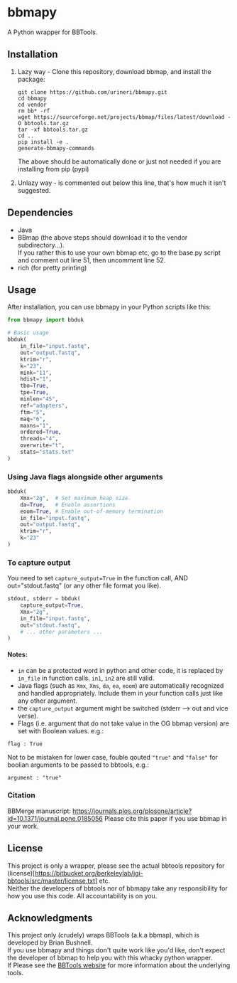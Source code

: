 # bbmapy

A Python wrapper for BBTools.

## Installation
1. Lazy way - Clone this repository, download bbmap, and install the package:
   ```
   git clone https://github.com/urineri/bbmapy.git
   cd bbmapy
   cd vendor
   rm bb* -rf
   wget https://sourceforge.net/projects/bbmap/files/latest/download -O bbtools.tar.gz
   tar -xf bbtools.tar.gz
   cd ..
   pip install -e .
   generate-bbmapy-commands
   ```
   The above should be automatically done or just not needed if you are installing from pip (pypi)
   
2. Unlazy way - is commented out below this line, that's how much it isn't suggested.
<!-- Add the BBTools submodule:
   ```
   git submodule add https://bitbucket.org/berkeleylab/jgi-bbtools.git vendor/bbtools
   ```

3. Initialize and update the submodule:
   ```
   git submodule init
   git submodule update
   ```

4. Install the package:
   ```
   pip install .
   ```

5. Generate the commands:
   ```
   generate-bbmapy-commands
   ```
6. Now actually delete the git submodule in vendor and replace it with the sourceforge version (i.e. the lazy way):
```
cd vendor/
rm bb* -rf
wget https://sourceforge.net/projects/bbmap/files/latest/download -O bbtools.tar.gz
tar -xf bbtools.tar.gz

``` -->
<!-- 
Note: Steps 2 and 3 are only necessary if you're setting up the project for the first time or if the submodule hasn't been added yet. If you're cloning the repository and the submodule has already been added, you can use: -->
<!-- 
```
git clone --recurse-submodules https://github.com/yourusername/bbmapy.git
```

This will clone the repository and initialize the submodule in one step... I think? -->



## Dependencies
- Java  
- BBmap  (the above steps should download it to the vendor subdirectory...).  
If you rather this to use your own bbmap etc, go to the base.py script and comment out line 51, then uncomment line 52.
- rich (for pretty printing)

## Usage

After installation, you can use bbmapy in your Python scripts like this:

```python
from bbmapy import bbduk

# Basic usage
bbduk(
    in_file="input.fastq",
    out="output.fastq",
    ktrim="r",
    k="23",
    mink="11",
    hdist="1",
    tbo=True,
    tpe=True,
    minlen="45",
    ref="adapters",
    ftm="5",
    maq="6",
    maxns="1",
    ordered=True,
    threads="4",
    overwrite="t",
    stats="stats.txt"
)
```
### Using Java flags alongside other arguments
```python
bbduk(
    Xmx="2g",  # Set maximum heap size
    da=True,   # Enable assertions
    eoom=True, # Enable out-of-memory termination
    in_file="input.fastq",
    out="output.fastq",
    ktrim="r",
    k="23"
)
```

### To capture output
You need to set `capture_output=True` in the function call, AND out="stdout.fastq" (or any other file format you like). 
```python
stdout, stderr = bbduk(
    capture_output=True,
    Xmx="2g",
    in_file="input.fastq",
    out="stdout.fastq",
    # ... other parameters ...
)
```

#### Notes:
 * `in` can be a protected word in python and other code, it is replaced by `in_file` in function calls. `in1`, `in2` are still valid.
 * Java flags (such as `Xmx`, `Xms`, `da`, `ea`, `eoom`) are automatically recognized and handled appropriately. Include them in your function calls just like any other argument.
 * the `capture_output` argument might be switched (stderr --> out and vice verse). 
 * Flags (i.e. argument that do not take value in the OG bbmap version) are set with Boolean values. e.g.:
 ``` 
 flag : True
 ```
 Not to be mistaken for lower case, fouble qouted `"true"` and `"false"` for boolian arguments to be passed to bbtools, e.g.:
 ```
 argument : "true"
 ```
 
### Citation
BBMerge manuscript: https://journals.plos.org/plosone/article?id=10.1371/journal.pone.0185056
Please cite this paper if you use bbmap in your work.



## License

This project is only a wrapper, please see the actual bbtools repository for (license)[https://bitbucket.org/berkeleylab/jgi-bbtools/src/master/license.txt] etc.  
Neither the developers of bbtools nor of bbmapy take any responsibility for how you use this code. All accountability is on you.

## Acknowledgments

This project only (crudely) wraps BBTools (a.k.a bbmap), which is developed by Brian Bushnell.  
If you use bbmapy and things don't quite work like you'd like, don't expect the developer of bbmap to help you with this whacky python wrapper.  
If 
Please see the [BBTools website](https://jgi.doe.gov/data-and-tools/bbtools/) for more information about the underlying tools.  
